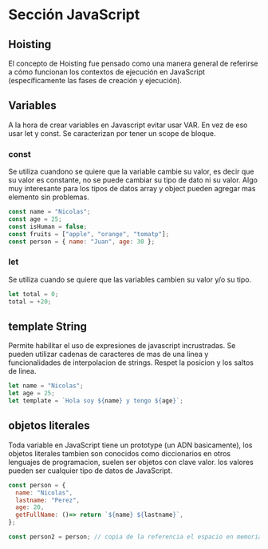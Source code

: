 # Sección JavaScript

## Hoisting

El concepto de Hoisting fue pensado como una manera general de referirse a cómo funcionan los contextos de ejecución en JavaScript (específicamente las fases de creación y ejecución).

## Variables

A la hora de crear variables en Javascript evitar usar VAR. En vez de eso usar let y const. Se caracterizan por tener un scope de bloque.

### const

Se utiliza cuandono se quiere que la variable cambie su valor, es decir que su valor es constante, no se puede cambiar su tipo de dato ni su valor. Algo muy interesante para los tipos de datos array y object pueden agregar mas elemento sin problemas.

```javascript
const name = "Nicolas";
const age = 25;
const isHuman = false;
const fruits = ["apple", "orange", "tomatp"];
const person = { name: "Juan", age: 30 };
```

### let

Se utiliza cuando se quiere que las variables cambien su valor y/o su tipo.

```javascript
let total = 0;
total = +20;
```

## template String

Permite habilitar el uso de expresiones de javascript incrustradas. Se pueden utilizar cadenas de caracteres de mas de una linea y funcionalidades de interpolacion de strings. Respet la posicion y los saltos de linea.

```javascript
let name = "Nicolas";
let age = 25;
let template = `Hola soy ${name} y tengo ${age}`;
```

## objetos literales

Toda variable en JavaScript tiene un prototype (un ADN basicamente), los objetos literales tambien son conocidos como diccionarios en otros lenguajes de programacion, suelen ser objetos con clave valor. los valores pueden ser cualquier tipo de datos de JavaScript.

```javascript
const person = {
  name: "Nicolas",
  lastname: "Perez",
  age: 20,
  getFullName: ()=> return `${name} ${lastname}`,
};

const person2 = person; // copia de la referencia el espacio en memoria
```
